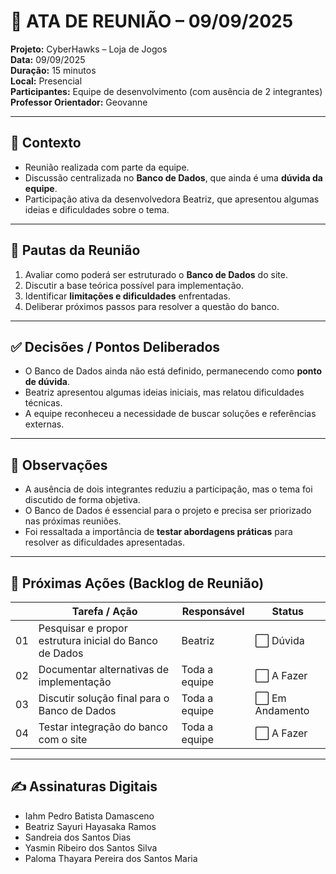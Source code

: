 # 📝 ATA DE REUNIÃO – 09/09/2025

**Projeto:** CyberHawks – Loja de Jogos  
**Data:** 09/09/2025  
**Duração:** 15 minutos  
**Local:** Presencial  
**Participantes:** Equipe de desenvolvimento (com ausência de 2 integrantes)  
**Professor Orientador:** Geovanne  

---

## 🎯 Contexto
- Reunião realizada com parte da equipe.  
- Discussão centralizada no **Banco de Dados**, que ainda é uma **dúvida da equipe**.  
- Participação ativa da desenvolvedora Beatriz, que apresentou algumas ideias e dificuldades sobre o tema.  

---

## 📌 Pautas da Reunião
1. Avaliar como poderá ser estruturado o **Banco de Dados** do site.  
2. Discutir a base teórica possível para implementação.  
3. Identificar **limitações e dificuldades** enfrentadas.  
4. Deliberar próximos passos para resolver a questão do banco.  

---

## ✅ Decisões / Pontos Deliberados
- O Banco de Dados ainda não está definido, permanecendo como **ponto de dúvida**.  
- Beatriz apresentou algumas ideias iniciais, mas relatou dificuldades técnicas.  
- A equipe reconheceu a necessidade de buscar soluções e referências externas.  

---

## 📝 Observações
- A ausência de dois integrantes reduziu a participação, mas o tema foi discutido de forma objetiva.  
- O Banco de Dados é essencial para o projeto e precisa ser priorizado nas próximas reuniões.  
- Foi ressaltada a importância de **testar abordagens práticas** para resolver as dificuldades apresentadas.  

---

## 🚀 Próximas Ações (Backlog de Reunião)

|   | Tarefa / Ação | Responsável | Status |
|-----|---------------|-------------|-----------------------|
| 01  | Pesquisar e propor estrutura inicial do Banco de Dados | Beatriz | ⬜ Dúvida |
| 02  | Documentar alternativas de implementação | Toda a equipe  | ⬜ A Fazer |
| 03  | Discutir solução final para o Banco de Dados | Toda a equipe | ⬜ Em Andamento |
| 04  | Testar integração do banco com o site | Toda a equipe| ⬜ A Fazer |

---

## ✍️ Assinaturas Digitais
- Iahm Pedro Batista Damasceno  
- Beatriz Sayuri Hayasaka Ramos  
- Sandreia dos Santos Dias  
- Yasmin Ribeiro dos Santos Silva  
- Paloma Thayara Pereira dos Santos Maria  
